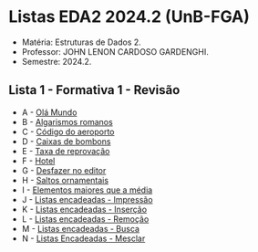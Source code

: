 # Listas EDA2 2024.2 (UnB-FGA)

* Matéria: Estruturas de Dados 2.
* Professor: JOHN LENON CARDOSO GARDENGHI.
* Semestre: 2024.2.

## Lista 1 - Formativa 1 - Revisão
* A - [Olá Mundo](https://moj.naquadah.com.br/contests/jl_eda2_f1_2024_2/olamundo.html)
* B - [Algarismos romanos](https://moj.naquadah.com.br/contests/jl_eda2_f1_2024_2/saad-algarismos-romanos.html)
* C - [Código do aeroporto](https://moj.naquadah.com.br/contests/jl_eda2_f1_2024_2/codigo-do-aeroporto.html)
* D - [Caixas de bombons](https://moj.naquadah.com.br/contests/jl_eda2_f1_2024_2/eaj-caixas-de-bombons.html)
* E - [Taxa de reprovação](https://moj.naquadah.com.br/contests/jl_eda2_f1_2024_2/taxa-reprovacao.html)
* F - [Hotel](https://moj.naquadah.com.br/contests/jl_eda2_f1_2024_2/hotel-simplificado.html)
* G - [Desfazer no editor](https://moj.naquadah.com.br/contests/jl_eda2_f1_2024_2/ctrl-z.html)
* H - [Saltos ornamentais](https://moj.naquadah.com.br/contests/jl_eda2_f1_2024_2/edson-1212.html)
* I - [Elementos maiores que a média](https://moj.naquadah.com.br/contests/jl_eda2_f1_2024_2/vetor8.pdf)
* J - [Listas encadeadas - Impressão](https://moj.naquadah.com.br/contests/jl_eda2_f1_2024_2/le-impressao.html)
* K - [Listas encadeadas - Inserção](https://moj.naquadah.com.br/contests/jl_eda2_f1_2024_2/le-insercao.html)
* L - [Listas encadeadas - Remoção](https://moj.naquadah.com.br/contests/jl_eda2_f1_2024_2/le-remocao.html)
* M - [Listas encadeadas - Busca](https://moj.naquadah.com.br/contests/jl_eda2_f1_2024_2/le-busca.html)
* N - [Listas Encadeadas - Mesclar](https://moj.naquadah.com.br/contests/jl_eda2_f1_2024_2/le-junta.html)
